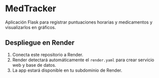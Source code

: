 # MedTracker

Aplicación Flask para registrar puntuaciones horarias y medicamentos y visualizarlos en gráficos.

## Despliegue en Render

1. Conecta este repositorio a Render.
2. Render detectará automáticamente el `render.yaml` para crear servicio web y base de datos.
3. La app estará disponible en tu subdominio de Render.
